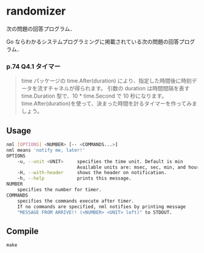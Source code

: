 # randomizer

次の問題の回答プログラム．

Go ならわかるシステムプログラミングに掲載されている次の問題の回答プログラム．

### p.74 Q4.1 タイマー

> time パッケージの time.After(duration) により、指定した時間後に時刻データを流すチャネルが得られます。
> 引数の duration は時間間隔を表す time.Duration 型で、10 * time.Second で 10 秒になります。
> time.After(duration)を使って、決まった時間を計るタイマーを作ってみま しょう。

## Usage

```sh
nml [OPTIONS] <NUMBER> [-- <COMMANDS...>]
nml means 'notify me, later!'
OPTIONS
    -u, --unit <UNIT>     specifies the time unit. Default is min
                          Available units are: msec, sec, min, and hour.
    -H, --with-header     shows the header on notification.
    -h, --help            prints this message.
NUMBER
    specifies the number for timer.
COMMANDS
    specifies the commands execute after timer.
    If no commands are specified, nml notifies by printing message
    "MESSAGE FROM ARRIVE!! (<NUMBER> <UNIT> left)" to STDOUT.
```

## Compile

```
make
```
